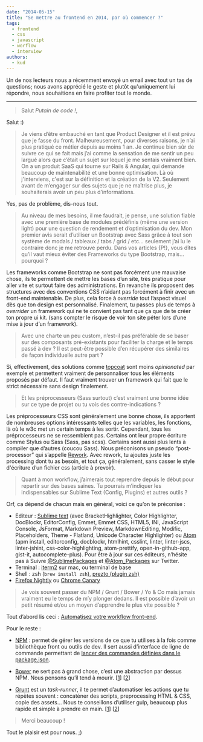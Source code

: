 ```yaml
---
date: "2014-05-15"
title: "Se mettre au frontend en 2014, par où commencer ?"
tags:
  - frontend
  - css
  - javascript
  - worflow
  - interview
authors:
  - kud
---
```


Un de nos lecteurs nous a récemment envoyé un email avec tout un tas de
questions; nous avons apprécié le geste et plutôt qu'uniquement lui répondre,
nous souhaitions en faire profiter tout le monde.

---

> Salut _Putain de code !_,

Salut :)

> Je viens d’être embauché en tant que Product Designer et il est prévu que je
> fasse du front. Malheureusement, pour diverses raisons, je n’ai plus pratiqué
> ce métier depuis au moins 1 an. Je continue bien sûr de suivre ce qui se fait
> mais j’ai comme la sensation de me sentir un peu largué alors que c’était un
> sujet sur lequel je me sentais vraiment bien. On a un produit SaaS qui tourne
> sur Rails & Angular, qui demande beaucoup de maintenabilité et une bonne
> optimisation. Là où j'interviens, c'est sur la définition et la création de la
> V2. Seulement avant de m’engager sur des sujets que je ne maîtrise plus, je
> souhaiterais avoir un peu plus d’informations.

Yes, pas de problème, dis-nous tout.

> Au niveau de mes besoins, il me faudrait, je pense, une solution fiable avec
> une première base de modules prédéfinis (même une version light) pour une
> question de rendement et d’optimisation du dev. Mon premier avis serait
> d’utiliser un Bootstrap avec Sass grâce à tout son système de modals /
> tableaux / tabs / grid / etc… seulement j’ai lu le contraire donc je me
> retrouve perdu. Dans vos articles {P!}, vous dîtes qu’il vaut mieux éviter des
> Frameworks du type Bootstrap, mais… pourquoi ?

Les frameworks comme Bootstrap ne sont pas forcément une mauvaise chose, ils te
permettent de mettre les bases d’un site, très pratique pour aller vite et
surtout faire des administrations. En revanche ils proposent des structures avec
des conventions CSS n’aidant pas forcément à finir avec un front-end
maintenable. De plus, cela force à _override_ tout l’aspect visuel dès que ton
design est personnalisé. Finalement, tu passes plus de temps à _overrider_ un
framework qui ne te convient pas tant que ça que de te créer ton propre ui kit.
(sans compter le risque de voir ton site péter lors d’une mise à jour d’un
framework).

> Avec une charte un peu custom, n’est-il pas préférable de se baser sur des
> composants pré-existants pour faciliter la charge et le temps passé à dev ? Il
> est peut-être possible d’en récupérer des similaires de façon individuelle
> autre part ?

Si, effectivement, des solutions comme [topcoat](http://topcoat.io/) sont moins
_opinionated_ par exemple et permettent vraiment de personnaliser tous les
éléments proposés par défaut. Il faut vraiment trouver un framework qui fait que
le strict nécessaire sans design finalement.

> Et les préprocesseurs (Sass surtout) c’est vraiment une bonne idée sur ce type
> de projet ou tu vois des contre-indications ?

Les préprocesseurs CSS sont généralement une bonne chose, ils apportent de
nombreuses options intéressants telles que les variables, les fonctions, là où
le w3c met un certain temps à les sortir. Cependant, tous les préprocesseurs ne
se ressemblent pas. Certains ont leur propre écriture comme Stylus ou Sass
(Sass, pas scss). Certains sont aussi plus lents à compiler que d’autres (coucou
Sass). Nous préconisons un pseudo “post-processor” qui s’appelle
[Rework](https://github.com/reworkcss/rework). Avec rework, tu ajoutes juste les
processing dont tu as besoin, et tout ça, généralement, sans casser le style
d'écriture d’un fichier css (article à prevoir).

> Quant à mon workflow, j’aimerais tout reprendre depuis le début pour repartir
> sur des bases saines. Tu pourrais m’indiquer les indispensables sur Sublime
> Text (Config, Plugins) et autres outils ?

Orf, ca dépend de chacun mais en général, voici ce qu’on te préconise :

- Editeur : [Sublime text](http://www.sublimetext.com/) (avec
  BracketHighlighter, Color Highlighter, DocBlockr, EditorConfig, Emmet, Emmet
  CSS, HTML5, INI, JavaScript Console, JsFormat, Markdown Preview,
  MarkdownEditing, Modific, Placeholders, Theme - Flatland, Unicode Character
  Highlighter) ou [Atom](http://atom.io) (apm install, editorconfig, docblockr,
  htmlhint, csslint, linter, linter-jscs, linter-jshint, css-color-highlighting,
  atom-prettify, open-in-github-app, gist-it, autocomplete-plus). Pour être à
  jour sur ces éditeurs, n’hésite pas à Suivre
  [@SublimePackages](https://twitter.com/SublimePackages) et
  [@Atom_Packages](https://twitter.com/Atom_Packages) sur Twitter.
- Terminal : [iterm2](http://www.iterm2.com/) sur mac, ou terminal de base
- Shell : zsh (`brew install zsh`),
  [prezto (plugin zsh)](https://github.com/sorin-ionescu/prezto)
- [Firefox Nightly](http://nightly.mozilla.org/) ou
  [Chrome Canary](http://www.google.com/intl/fr/chrome/browser/canary.html)

> Je vois souvent passer du NPM / Grunt / Bower / Yo & Co mais jamais vraiment
> eu le temps de m’y plonger dedans. Il est possible d’avoir un petit résumé
> et/ou un moyen d’apprendre le plus vite possible ?

Tout d’abord lis ceci :
[Automatisez votre workflow front-end](http://www.24joursdeweb.fr/2013/automatisez-votre-workflow-front-end/).

Pour le reste :

- [NPM](https://www.npmjs.org/) : permet de gérer les versions de ce que tu
  utilises à la fois comme bibliothèque front ou outils de dev. Il sert aussi
  d’interface de ligne de commande permettant de
  [lancer des commandes définies dans le package.json](/fr/articles/npm/frontend/).

- [Bower](http://bower.io/) ne sert pas à grand chose, c’est une abstraction par
  dessus NPM. Nous pensons qu’il tend à mourir.
  [[1](/fr/articles/npm/frontend/)] [[2](/fr/articles/npm/napa/)]

- [Grunt](http://gruntjs.com/) est un _task-runner_, il te permet d’automatiser
  les actions que tu répètes souvent : concaténer des scripts, preprocessing
  HTML & CSS, copie des assets… Nous te conseillons d’utiliser gulp, beaucoup
  plus rapide et simple à prendre en main. [[1](/fr/articles/js/gulp/)]
  [[2](/fr/articles/js/grunt/)]

> Merci beaucoup !

Tout le plaisir est pour nous. ;)
